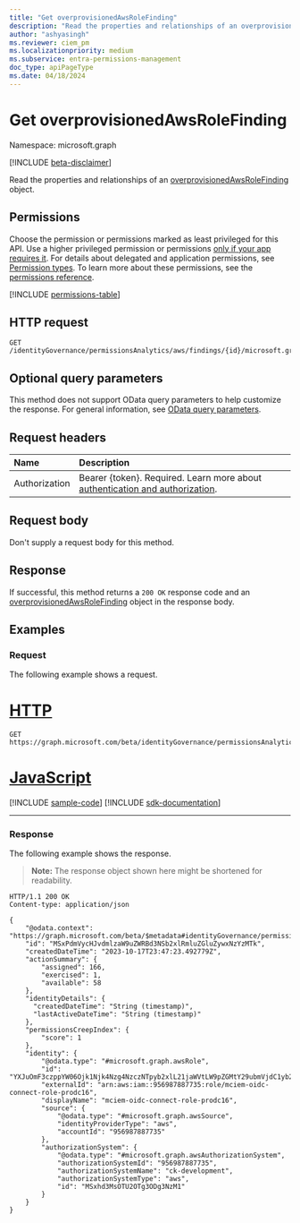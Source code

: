 ```yaml
---
title: "Get overprovisionedAwsRoleFinding"
description: "Read the properties and relationships of an overprovisionedAwsRoleFinding object."
author: "ashyasingh"
ms.reviewer: ciem_pm
ms.localizationpriority: medium
ms.subservice: entra-permissions-management
doc_type: apiPageType
ms.date: 04/18/2024
---
```


# Get overprovisionedAwsRoleFinding
Namespace: microsoft.graph

[!INCLUDE [beta-disclaimer](../../includes/beta-disclaimer.md)]

Read the properties and relationships of an [overprovisionedAwsRoleFinding](../resources/overprovisionedawsrolefinding.md) object.

## Permissions

Choose the permission or permissions marked as least privileged for this API. Use a higher privileged permission or permissions [only if your app requires it](/graph/permissions-overview#best-practices-for-using-microsoft-graph-permissions). For details about delegated and application permissions, see [Permission types](/graph/permissions-overview#permission-types). To learn more about these permissions, see the [permissions reference](/graph/permissions-reference).

<!-- { "blockType": "permissions", "name": "overprovisionedawsrolefinding_get" } -->
[!INCLUDE [permissions-table](../includes/permissions/overprovisionedawsrolefinding-get-permissions.md)]

## HTTP request

<!-- {
  "blockType": "ignored"
}
-->
``` http
GET /identityGovernance/permissionsAnalytics/aws/findings/{id}/microsoft.graph.overprovisionedAwsRoleFinding
```

## Optional query parameters

This method does not support OData query parameters to help customize the response. For general information, see [OData query parameters](/graph/query-parameters).

## Request headers

|Name|Description|
|:---|:---|
|Authorization|Bearer {token}. Required. Learn more about [authentication and authorization](/graph/auth/auth-concepts).|

## Request body
Don't supply a request body for this method.

## Response

If successful, this method returns a `200 OK` response code and an [overprovisionedAwsRoleFinding](../resources/overprovisionedawsrolefinding.md) object in the response body.

## Examples

### Request
The following example shows a request.
# [HTTP](#tab/http)
<!-- {
  "blockType": "request",
  "name": "get_overprovisionedawsrolefinding"
}
-->
``` http
GET https://graph.microsoft.com/beta/identityGovernance/permissionsAnalytics/aws/findings/MSxPdmVycHJvdmlzaW9uZWRBd3NSb2xlRmluZGluZywxNzYzMTk/microsoft.graph.overprovisionedAwsRoleFinding
```

# [JavaScript](#tab/javascript)
[!INCLUDE [sample-code](../includes/snippets/javascript/get-overprovisionedawsrolefinding-javascript-snippets.md)]
[!INCLUDE [sdk-documentation](../includes/snippets/snippets-sdk-documentation-link.md)]

---

### Response

The following example shows the response.
>**Note:** The response object shown here might be shortened for readability.
<!-- {
  "blockType": "response",
  "truncated": true,
  "@odata.type": "microsoft.graph.overprovisionedAwsRoleFinding"
}
-->
``` http
HTTP/1.1 200 OK
Content-type: application/json

{
    "@odata.context": "https://graph.microsoft.com/beta/$metadata#identityGovernance/permissionsAnalytics/aws/findings/microsoft.graph.overprovisionedAwsRoleFinding/$entity",
    "id": "MSxPdmVycHJvdmlzaW9uZWRBd3NSb2xlRmluZGluZywxNzYzMTk",
    "createdDateTime": "2023-10-17T23:47:23.492779Z",
    "actionSummary": {
        "assigned": 166,
        "exercised": 1,
        "available": 58
    },
    "identityDetails": {
      "createdDateTime": "String (timestamp)",
      "lastActiveDateTime": "String (timestamp)"
    },
    "permissionsCreepIndex": {
        "score": 1
    },
    "identity": {
        "@odata.type": "#microsoft.graph.awsRole",
        "id": "YXJuOmF3czppYW06Ojk1Njk4Nzg4NzczNTpyb2xlL21jaWVtLW9pZGMtY29ubmVjdC1yb2xlLXByb2RjMTY",
        "externalId": "arn:aws:iam::956987887735:role/mciem-oidc-connect-role-prodc16",
        "displayName": "mciem-oidc-connect-role-prodc16",
        "source": {
            "@odata.type": "#microsoft.graph.awsSource",
            "identityProviderType": "aws",
            "accountId": "956987887735"
        },
        "authorizationSystem": {
            "@odata.type": "#microsoft.graph.awsAuthorizationSystem",
            "authorizationSystemId": "956987887735",
            "authorizationSystemName": "ck-development",
            "authorizationSystemType": "aws",
            "id": "MSxhd3MsOTU2OTg3ODg3NzM1"
        }
    }
}
```
